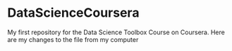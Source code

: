 # DataScienceCoursera
My first repository for the Data Science Toolbox Course on Coursera.
Here are my changes to the file from my computer